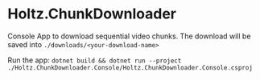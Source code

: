 # Holtz.ChunkDownloader

Console App to download sequential video chunks. The download will be saved into `./downloads/<your-download-name>`

Run the app: `dotnet build && dotnet run --project ./Holtz.ChunkDownloader.Console/Holtz.ChunkDownloader.Console.csproj`
